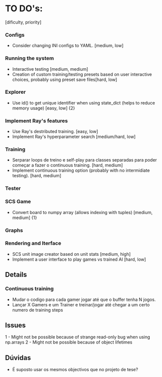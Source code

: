 # TO DO's:

[dificulty, priority]


### Configs
- Consider changing INI configs to YAML. [medium, low]

### Running the system
- Interactive testing [medium, medium]
- Creation of custom training/testing presets based on user interactive choices, probably using preset save files[hard, low]

### Explorer
- Use id() to get unique identifier when using state_dict (helps to reduce memory usage) [easy, low] {2}

### Implement Ray's features
- Use Ray's destributed training. [easy, low]
- Implement Ray's hyperparameter search [medium/hard, low]

### Training
- Serparar loops de treino e self-play para classes separadas para poder começar a fazer o continuous training. [hard, medium]
- Implement continuous training option (probably with no intermidiate testing). [hard, medium]

### Tester

### SCS Game
- Convert board to numpy array (allows indexing with tuples) [medium, medium] {1}

### Graphs

### Rendering and Iterface
- SCS unit image creator based on unit stats [medium, high]
- Implement a user interface to play games vs trained AI [hard, low]


<!---------------------------------------------------------------------------------------------------------------------------------------->

## Details

### Continuous training
- Mudar o codigo para cada gamer jogar até que o buffer tenha N jogos.
- Lançar X Gamers e um Trainer e treinar/jogar até chegar a um certo numero de training steps 


<!---------------------------------------------------------------------------------------------------------------------------------------->

## Issues

1 - Might not be possible because of strange read-only bug when using np.arrays
2 - Might not be possible because of object lifetimes


<!---------------------------------------------------------------------------------------------------------------------------------------->

## Dúvidas

- É suposto usar os mesmos objectivos que no projeto de tese?


